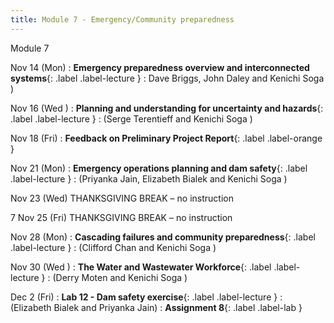 ```yaml
---
title: Module 7 - Emergency/Community preparedness
---
```

Module 7 

Nov 14 (Mon) 
: **Emergency preparedness overview and interconnected systems**{: .label .label-lecture } []() 
: Dave Briggs, John Daley and Kenichi Soga )

Nov 16 (Wed ) 
: **Planning and understanding for uncertainty and hazards**{: .label .label-lecture } 
: (Serge Terentieff and Kenichi Soga )

Nov 18 (Fri) 
: **Feedback on Preliminary Project Report**{: .label .label-orange } []()

Nov 21 (Mon) 
: **Emergency operations planning and dam safety**{: .label .label-lecture } []() 
: (Priyanka Jain, Elizabeth Bialek and Kenichi Soga )

Nov 23 (Wed) THANKSGIVING BREAK – no instruction 

7 Nov 25 (Fri) THANKSGIVING BREAK – no instruction

Nov 28 (Mon) 
: **Cascading failures and community preparedness**{: .label .label-lecture } []() 
: (Clifford Chan and Kenichi Soga )

Nov 30 (Wed ) 
: **The Water and Wastewater Workforce**{: .label .label-lecture } []() 
: (Derry Moten and Kenichi Soga )

Dec 2 (Fri)
: **Lab 12 - Dam safety exercise**{: .label .label-lecture } []()
: (Elizabeth Bialek and Priyanka Jain)
: **Assignment 8**{: .label .label-lab }